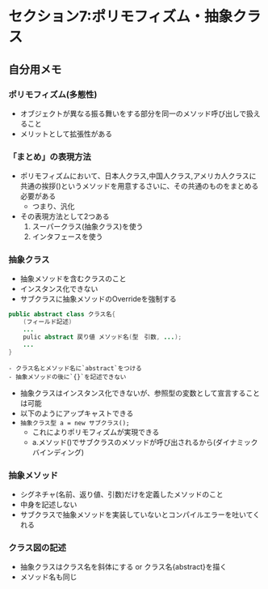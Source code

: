 # セクション7:ポリモフィズム・抽象クラス

## 自分用メモ

### ポリモフィズム(多態性)
- オブジェクトが異なる振る舞いをする部分を同一のメソッド呼び出しで扱えること
- メリットとして拡張性がある

### 「まとめ」の表現方法
- ポリモフィズムにおいて、日本人クラス,中国人クラス,アメリカ人クラスに共通の挨拶()というメソッドを用意するさいに、その共通のものをまとめる必要がある
    - つまり、汎化
- その表現方法として2つある
    1. スーパークラス(抽象クラス)を使う
    1. インタフェースを使う

### 抽象クラス
- 抽象メソッドを含むクラスのこと
- インスタンス化できない
- サブクラスに抽象メソッドのOverrideを強制する
```java
public abstract class クラス名{
    (フィールド記述)
    ...
    pulic abstract 戻り値 メソッド名(型　引数, ...);
    ...
}
```
    - クラス名とメソッド名に`abstract`をつける
    - 抽象メソッドの後に`{}`を記述できない
- 抽象クラスはインスタンス化できないが、参照型の変数として宣言することは可能
- 以下のようにアップキャストできる
- `抽象クラス型 a = new サブクラス();`
    - これによりポリモフィズムが実現できる
    - a.メソッド()でサブクラスのメソッドが呼び出されるから(ダイナミックバインディング)
### 抽象メソッド
- シグネチャ(名前、返り値、引数)だけを定義したメソッドのこと
- 中身を記述しない
- サブクラスで抽象メソッドを実装していないとコンパイルエラーを吐いてくれる

### クラス図の記述
- 抽象クラスはクラス名を斜体にする or クラス名{abstract}を描く
- メソッド名も同じ